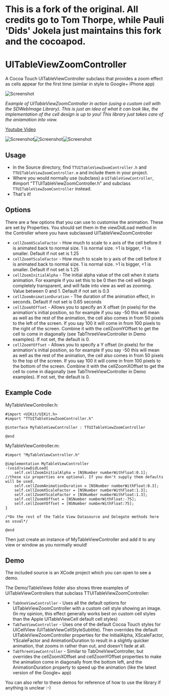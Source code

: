 # This is a fork of the original. All credits go to Tom Thorpe, while Pauli 'Dids' Jokela just maintains this fork and the cocoapod.

UITableViewZoomController
=========================

A Cocoa Touch UITableViewController subclass that provides a zoom effect as cells appear for the first time (similar in style to Google+ iPhone app)

![Screenshot](screenshotDemo.gif)

*Example of UITableViewZoomController in action (using a custom cell with the SDWebImage Library). This is just an idea of what it can look like, the implementation of the cell design is up to you! This library just takes care of the aniamation into view.*

[Youtube Video](http://www.youtube.com/watch?v=88l25kBV9so&feature=youtu.be "Youtube Video")


![Screenshot](Screenshots/screenshot1.png)![Screenshot](Screenshots/screenshot2.png)![Screenshot](Screenshots/screenshot4.png)


Usage
---
* In the Source directory, find `TTUITableViewZoomController.h` and `TTUITableViewZoomController.m` and include them in your project.
* Where you would normally use (subclass) a `UITableViewController`, #import "TTUITableViewZoomController.h" and subclass `TTUITableViewZoomController` instead.
* That's it!

Options
---
There are a few options that you can use to customise the animation. These are set by Properties. You should set them in the viewDidLoad method in the Controller where you have subclassed UITableViewZoomController 

* `cellZoomXScaleFactor` - How much to scale to x axis of the cell before it is animated back to normal size. 1 is normal size. >1 is bigger, <1 is smaller. Default if not set is 1.25
* `cellZoomYScaleFactor` - How much to scale to y axis of the cell before it is animated back to normal size. 1 is normal size. >1 is bigger, <1 is smaller. Default if not set is 1.25
* `cellZoomInitialAlpha` - The initial alpha value of the cell when it starts animation. For example if you set this to be 0 then the cell will begin completely transparent, and will fade into view as well as zooming. Value between 0 and 1. Default if not set is 0.3
* `cellZoomAnimationDuration` - The duration of the animation effect, in seconds. Default if not set is 0.65 seconds
* `cellZoomXOffset` - Allows you to specify an X offset (in pixels) for the animation's initial position, so for example if you say -50 this will mean as well as the rest of the animation, the cell also comes in from 50 pixels to the left of the screen. If you say 100 it will come in from 100 pixels to the right of the screen. Combine it with the cellZoomYOffset to get the cell to come in diagonally (see TabThreeViewController in Demo examples). If not set, the default is 0.
* `cellZoomYOffset` - Allows you to specify a Y offset (in pixels) for the animation's initial position, so for example if you say -50 this will mean as well as the rest of the animation, the cell also comes in from 50 pixels to the top of the screen. If you say 100 it will come in from 100 pixels to the bottom of the screen. Combine it with the cellZoomXOffset to get the cell to come in diagonally (see TabThreeViewController in Demo examples). If not set, the default is 0.

Example Code
---
MyTableViewController.h:
```  objc
#import <UIKit/UIKit.h>
#import "TTUITableViewZoomController.h"

@interface MyTableViewController : TTUITableViewZoomController

@end
```
MyTableViewController.m:
```  objc
#import "MyTableViewController.h"

@implementation MyTableViewController
-(void)viewDidLoad{
    self.cellZoomInitialAlpha = [NSNumber numberWithFloat:0.1]; //these six properties are optional. If you don't supply them defaults will be used.
    self.cellZoomAnimationDuration = [NSNumber numberWithFloat:0.3];
    self.cellZoomXScaleFactor = [NSNumber numberWithFloat:1.3];
    self.cellZoomYScaleFactor = [NSNumber numberWithFloat:1.3];
    self.cellZoomXOffset = [NSNumber numberWithFloat:-75];
    self.cellZoomYOffset = [NSNumber numberWithFloat:75];
}

/*Do the rest of the Table View Datasource and Delegate methods here as usual*/

@end
```

Then just create an instance of MyTableViewController and add it to any view or window as you normally would!

Demo
---
The included source is an XCode project which you can open to see a demo.

The Demo/TableViews folder also shows three examples of UITableViewControllers that subclass TTUITableViewZoomController:
* `TabOneViewController` - Uses all the default options for UITableViewZoomController with a custom cell style showing an image. (In my opinion, this effect generally works best on custom cell styles than the Apple UITableViewCell default cell styles)
* `TabTwoViewController` - Uses one of the default Cocoa Touch styles for UICellView (UITableViewCellStyleSubtitle). Then overrides the default UITableViewZoomController properties for the InitialAlpha, XScaleFactor, YScaleFactor and AnimationDuration to result in a slightly quicker animation, that zooms in rather than out, and doesn't fade at all. 
* `TabThreeViewController` - Similar to TabOneViewController, but overrides the cellZoomXOffset and cellZoomYOffset properties to make the animation come in diagonally from the bottom left, and the AnimationDuration property to speed up the animation (like the latest version of the Google+ app)  

You can also refer to these demos for reference of how to use the library if anything is unclear :-)
